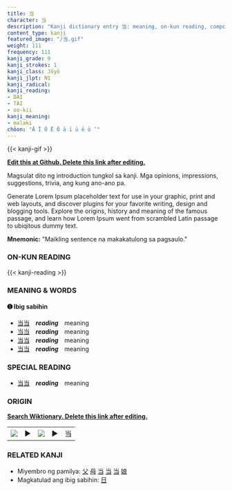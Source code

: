 ```yaml
---
title: 当
character: 当
description: "Kanji dictionary entry 当: meaning, on-kun reading, compounds, origin, related kanji"
content_type: kanji
featured_image: "/当.gif"
weight: 111
frequency: 111
kanji_grade: 9
kanji_strokes: 1
kanji_class: Jōyō
kanji_jlpt: N1
kanji_radical: 
kanji_reading: 
- DAI
- TAI
- oo-kii
kanji_meaning:
- malaki
chōon: "Ā Ī Ū Ē Ō ā ī ū ē ō ’"
---
```

[//]: # (Don't edit the line below. Kanji animated GIF code is automatically generated.)
{{< kanji-gif >}}

[//]: # (Edit below this line.)

**[Edit this at Github. Delete this link after editing.](https://github.com/tim0g/tim/tree/main/content/kanji/当/index.md)**

Magsulat dito ng introduction tungkol sa kanji. Mga opinions, impressions, suggestions, trivia, ang kung ano-ano pa.

Generate Lorem Ipsum placeholder text for use in your graphic, print and web layouts, and discover plugins for your favorite writing, design and blogging tools. Explore the origins, history and meaning of the famous passage, and learn how Lorem Ipsum went from scrambled Latin passage to ubiqitous dummy text.
 
**Mnemonic:** "Maikling sentence na makakatulong sa pagsaulo."

### ON-KUN READING

[//]: # (Don't edit the line below. ON-KUN READING code is automatically generated.)
{{< kanji-reading >}}

### MEANING & WORDS

#### ➊ **Ibig sabihin**
  - [当](../当)[当](../当)　***reading***　meaning
  - [当](../当)[当](../当)　***reading***　meaning
  - [当](../当)[当](../当)　***reading***　meaning
  - [当](../当)[当](../当)　***reading***　meaning

### SPECIAL READING
  - [当](../当)[当](../当)　***reading***　meaning

### ORIGIN

**[Search Wiktionary. Delete this link after editing.](https://wiktionary.org/wiki/当)**
<table class="kanji-table"><tr><td>
<img src="60px-当-bronze.svg.png">
</td><td>▶</td><td>
<img src="60px-当-oracle.svg.png">
</td><td>▶</td>
<td class="kanji-origin">当</td>
</tr></table>

### RELATED KANJI
- Miyembro ng pamilya: [父](../父) [母](../母) [当](../当) [当](../当) [当](../当) [娘](../娘)
- Magkatulad ang ibig sabihin: [日](../日)
